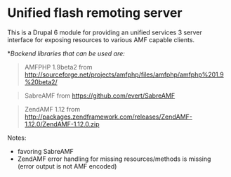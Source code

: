 Unified flash remoting server
=====================

This is a Drupal 6 module for providing an unified services 3 server interface for exposing resources to various AMF capable clients.

**Backend libraries that can be used are:*

> AMFPHP 1.9beta2 from http://sourceforge.net/projects/amfphp/files/amfphp/amfphp%201.9%20beta2/

> SabreAMF from https://github.com/evert/SabreAMF

> ZendAMF 1.12 from http://packages.zendframework.com/releases/ZendAMF-1.12.0/ZendAMF-1.12.0.zip

Notes:
- favoring SabreAMF
- ZendAMF error handling for missing resources/methods is missing (error output is not AMF encoded)